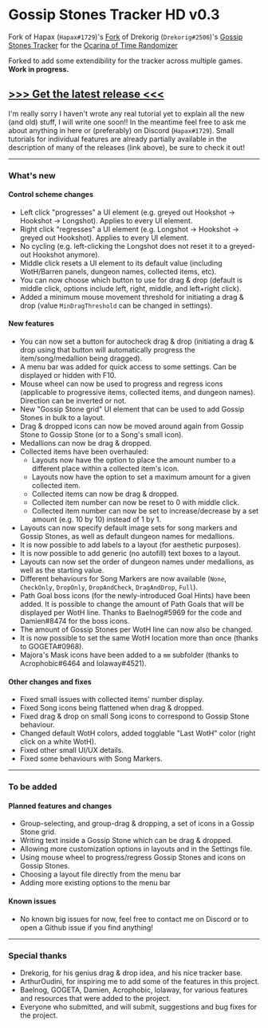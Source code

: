# Gossip Stones Tracker HD v0.3
Fork of Hapax (`Hapax#1729`)'s [Fork](https://github.com/HapaxL/GSTHD/tree/master) of Drekorig (`Drekorig#2506`)'s [Gossip Stones Tracker](https://github.com/Draeko/ootr_gst/tree/ladder_version) for the [Ocarina of Time Randomizer](https://ootrandomizer.com)

Forked to add some extendibility for the tracker across multiple games. **Work in progress.**

## [>>> Get the latest release <<<](https://github.com/HapaxL/GSTHD/releases/latest)

I'm really sorry I haven't wrote any real tutorial yet to explain all the new (and old) stuff, I will write one soon!! In the meantime feel free to ask me about anything in here or (preferably) on Discord (`Hapax#1729`). Small tutorials for individual features are already partially available in the description of many of the releases (link above), be sure to check it out!
___

### What's new
#### Control scheme changes
- Left click "progresses" a UI element (e.g. greyed out Hookshot -> Hookshot -> Longshot). Applies to every UI element.
- Right click "regresses" a UI element (e.g. Longshot -> Hookshot -> greyed out Hookshot). Applies to every UI element.
- No cycling (e.g. left-clicking the Longshot does not reset it to a greyed-out Hookshot anymore).
- Middle click resets a UI element to its default value (including WotH/Barren panels, dungeon names, collected items, etc).
- You can now choose which button to use for drag & drop (default is middle click, options include left, right, middle, and left+right click).
- Added a minimum mouse movement threshold for initiating a drag & drop (value `MinDragThreshold` can be changed in settings).

#### New features
- You can now set a button for autocheck drag & drop (initiating a drag & drop using that button will automatically progress the item/song/medallion being dragged).
- A menu bar was added for quick access to some settings. Can be displayed or hidden with F10.
- Mouse wheel can now be used to progress and regress icons (applicable to progressive items, collected items, and dungeon names). Direction can be inverted or not.
- New "Gossip Stone grid" UI element that can be used to add Gossip Stones in bulk to a layout.
- Drag & dropped icons can now be moved around again from Gossip Stone to Gossip Stone (or to a Song's small icon).
- Medallions can now be drag & dropped.
- Collected items have been overhauled:
  - Layouts now have the option to place the amount number to a different place within a collected item's icon.
  - Layouts now have the option to set a maximum amount for a given collected item.
  - Collected items can now be drag & dropped.
  - Collected item number can now be reset to 0 with middle click.
  - Collected item number can now be set to increase/decrease by a set amount (e.g. 10 by 10) instead of 1 by 1.
- Layouts can now specify default image sets for song markers and Gossip Stones, as well as default dungeon names for medallions.
- It is now possible to add labels to a layout (for aesthetic purposes).
- It is now possible to add generic (no autofill) text boxes to a layout.
- Layouts can now set the order of dungeon names under medallions, as well as the starting value.
- Different behaviours for Song Markers are now available (`None`, `CheckOnly`, `DropOnly`, `DropAndCheck`, `DragAndDrop`, `Full`).
- Path Goal boss icons (for the newly-introduced Goal Hints) have been added. It is possible to change the amount of Path Goals that will be displayed per WotH line. Thanks to Baelnog#5969 for the code and Damien#8474 for the boss icons.
- The amount of Gossip Stones per WotH line can now also be changed.
- It is now possible to set the same WotH location more than once (thanks to GOGETA#0968).
- Majora's Mask icons have been added to a `mm` subfolder (thanks to Acrophobic#6464 and lolaway#4521).

#### Other changes and fixes
- Fixed small issues with collected items' number display.
- Fixed Song icons being flattened when drag & dropped.
- Fixed drag & drop on small Song icons to correspond to Gossip Stone behaviour.
- Changed default WotH colors, added togglable "Last WotH" color (right click on a white WotH).
- Fixed other small UI/UX details.
- Fixed some behaviours with Song Markers.
___

### To be added
#### Planned features and changes
- Group-selecting, and group-drag & dropping, a set of icons in a Gossip Stone grid.
- Writing text inside a Gossip Stone which can be drag & dropped.
- Allowing more customization options in layouts and in the Settings file.
- Using mouse wheel to progress/regress Gossip Stones and icons on Gossip Stones.
- Choosing a layout file directly from the menu bar
- Adding more existing options to the menu bar

#### Known issues
- No known big issues for now, feel free to contact me on Discord or to open a Github issue if you find anything!
___

### Special thanks
- Drekorig, for his genius drag & drop idea, and his nice tracker base.
- ArthurOudini, for inspiring me to add some of the features in this project.
- Baelnog, GOGETA, Damien, Acrophobic, lolaway, for various features and resources that were added to the project.
- Everyone who submitted, and will submit, suggestions and bug fixes for the project.
